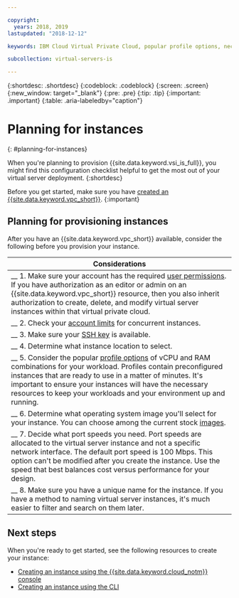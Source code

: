 ```yaml
---

copyright:
  years: 2018, 2019
lastupdated: "2018-12-12"

keywords: IBM Cloud Virtual Private Cloud, popular profile options, necessary resources

subcollection: virtual-servers-is

---
```


{:shortdesc: .shortdesc}
{:codeblock: .codeblock}
{:screen: .screen}
{:new_window: target="_blank"}
{:pre: .pre}
{:tip: .tip}
{:important: .important}
{:table: .aria-labeledby="caption"}

# Planning for instances
{: #planning-for-instances}

When you're planning to provision {{site.data.keyword.vsi_is_full}}, you might find this configuration checklist helpful to get the most out of your virtual server deployment.
{:shortdesc}

Before you get started, make sure you have [created an {{site.data.keyword.vpc_short}}](/docs/infrastructure/vpc?topic=vpc-getting-started-with-ibm-cloud-virtual-private-cloud-infrastructure).
{:important}

## Planning for provisioning instances
After you have an {{site.data.keyword.vpc_short}} available, consider the following before you provision your instance.

|        Considerations|
|-------------------|
|__ 1. Make sure your account has the required [user permissions](/docs/infrastructure/vpc?topic=vpc-planning-virtual-servers-for-vpc-permissions). If you have authorization as an editor or admin on an {{site.data.keyword.vpc_short}} resource, then you also inherit authorization to create, delete, and modify virtual server instances within that virtual private cloud.|
|__ 2. Check your [account limits](/docs/vsi-is?topic=virtual-servers-is-faqs#concurrent) for concurrent instances. |
|__ 3. Make sure your [SSH key](/docs/vsi-is?topic=virtual-servers-is-ssh-keys) is available.
|__ 4. Determine what instance location to select.|
|__ 5. Consider the popular [profile options](/docs/vsi-is?topic=virtual-servers-is-profiles) of vCPU and RAM combinations for your workload. Profiles contain preconfigured instances that are ready to use in a matter of minutes. It's important to ensure your instances will have the necessary resources to keep your workloads and your environment up and running.|
|__ 6. Determine what operating system image you'll select for your instance. You can choose among the current stock [images](/docs/vsi-is?topic=virtual-servers-is-images). |
|__ 7. Decide what port speeds you need. Port speeds are allocated to the virtual server instance and not a specific network interface. The default port speed is 100 Mbps. This option can't be modified after you create the instance. Use the speed that best balances cost versus performance for your design.|
|__ 8. Make sure you have a unique name for the instance. If you have a method to naming virtual server instances, it's much easier to filter and search on them later. |

## Next steps
When you're ready to get started, see the following resources to create your instance:
* [Creating an instance using the {{site.data.keyword.cloud_notm}} console](/docs/vsi-is?topic=virtual-servers-is-creating-virtual-servers)
* [Creating an instance using the CLI](/docs/vsi-is?topic=virtual-servers-is-creating-virtual-servers-cli)
